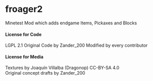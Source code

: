 # froager2
Minetest Mod which adds endgame Items, Pickaxes and Blocks

#### License for Code
LGPL 2.1
Original Code by Zander_200
Modified by every contributor

#### License for Media  
Textures by Joaquín Villalba (Dragonop) CC-BY-SA 4.0  
Original concept drafts by Zander_200  

